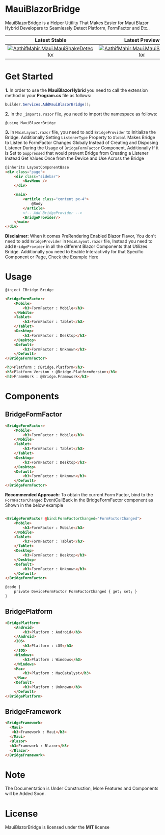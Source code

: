 # MauiBlazorBridge

MauiBlazorBridge is a Helper Utitlity That Makes Easier for Maui Blazor Hybrid Developers to Seamlessly Detect Platform, FormFactor and Etc..

|**Latest Stable** | **Latest Preview**|
|  :---:     |    :---:   |
|[![AathifMahir.Maui.MauiShakeDetector](https://img.shields.io/nuget/v/AathifMahir.MauiBlazor.MauiBlazorBridge)](https://www.nuget.org/packages/AathifMahir.MauiBlazor.MauiBlazorBridge/) | [![AathifMahir.Maui.MauiShakeDetector](https://img.shields.io/nuget/vpre/AathifMahir.MauiBlazor.MauiBlazorBridge)](https://nuget.org/packages/AathifMahir.MauiBlazor.MauiBlazorBridge/absoluteLatest) |

# Get Started

**1.** In order to use the **MauiBlazorHybrid** you need to call the extension method in your **Program.cs** file as follows: 

```csharp
builder.Services.AddMauiBlazorBridge();
```

**2.** In the `_imports.razor` file, you need to import the namespace as follows:

```razor
@using MauiBlazorBridge
```

**3.** In `MainLayout.razor` file, you need to add `BridgeProvider` to Initialize the Bridge. Additionally Setting `ListenerType` Property to `Global` Makes Bridge to Listen to FormFactor Changes Globaly Instead of Creating and Disposing Listener During the Usage of `BridgeFormFactor` Component, Additionally If it is Set to `Suppressed` that would prevent Bridge from Creating a Listener Instead Get Values Once from the Device and Use Across the Bridge

```html
@inherits LayoutComponentBase
<div class="page">
    <div class="sidebar">
        <NavMenu />
    </div>

    <main>
        <article class="content px-4">
            @Body
        </article>
        <!-- Add BridgeProvider -->
        <BridgeProvider/>
    </main>
</div>
```

**Disclaimer:** When it comes PreRendering Enabled Blazor Flavor, You don't need to add `BridgeProvider` in `MainLayout.razor` file, Instead you need to add `BridgeProvider` in all the different Blazor Components that Utilizes Bridge. Additionally you need to Enable Interactivity for that Specific Component or Page, Check the [Example Here](https://github.com/AathifMahir/MauiBlazorBridge/blob/master/sample/MauiBlazorBridge.Blazor.Server.Sample/Components/Pages/BridgePage.razor)

# Usage

```html
@inject IBridge Bridge

<BridgeFormFactor>
    <Mobile>
        <h3>FormFactor : Mobile</h3>
    </Mobile>
    <Tablet>
        <h3>FormFactor : Tablet</h3>
    </Tablet>
    <Desktop>
        <h3>FormFactor : Desktop</h3>
    </Desktop>
    <Default>
        <h3>FormFactor : Unknown</h3>
    </Default>
</BridgeFormFactor>

<h3>Platform : @Bridge.Platform</h3>
<h3>Platform Version : @Bridge.PlatformVersion</h3>
<h3>FrameWork : @Bridge.Framework</h3>
```

# Components

## BridgeFormFactor

```html
<BridgeFormFactor>
    <Mobile>
        <h3>FormFactor : Mobile</h3>
    </Mobile>
    <Tablet>
        <h3>FormFactor : Tablet</h3>
    </Tablet>
    <Desktop>
        <h3>FormFactor : Desktop</h3>
    </Desktop>
    <Default>
        <h3>FormFactor : Unknown</h3>
    </Default>
</BridgeFormFactor>
```

**Recommended Approach:** To obtain the current Form Factor, bind to the `FormFactorChanged` EventCallBack in the BridgeFormFactor component as Shown in the below example

```html

<BridgeFormFactor @bind:FormFactorChanged="FormFactorChanged">
    <Mobile>
        <h3>FormFactor : Mobile</h3>
    </Mobile>
    <Tablet>
        <h3>FormFactor : Tablet</h3>
    </Tablet>
    <Desktop>
        <h3>FormFactor : Desktop</h3>
    </Desktop>
    <Default>
        <h3>FormFactor : Unknown</h3>
    </Default>
</BridgeFormFactor>

@code {
	private DeviceFormFactor FormFactorChanged { get; set; }
}

```


## BridgePlatform

```html
<BridgePlatform>
	<Android>
		<h3>Platform : Android</h3>
	</Android>
	<IOS>
		<h3>Platform : iOS</h3>
	</IOS>
	<Windows>
		<h3>Platform : Windows</h3>
	</Windows>
	<Mac>
		<h3>Platform : MacCatalyst</h3>
	</Mac>
	<Default>
		<h3>Platform : Unknown</h3>
	</Default>
</BridgePlatform>
 ```

 ## BridgeFramework

 ```html
 <BridgeFramework>
   <Maui>
    <h3>Framework : Maui</h3>
   </Maui>
   <Blazor>
   <h3>Framework : Blazor</h3>
   </Blazor>
 </BridgeFramework>
 ```

 # Note

 The Documentation is Under Construction, More Features and Components will be Added Soon.

 # License

 MauiBlazorBridge is licensed under the **MIT** license

